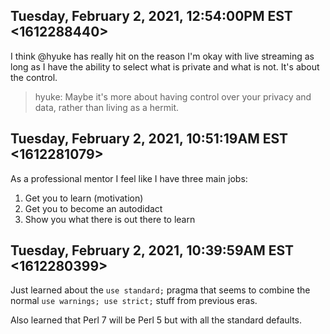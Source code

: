 ## Tuesday, February 2, 2021, 12:54:00PM EST <1612288440>

I think @hyuke has really hit on the reason I'm okay with live streaming
as long as I have the ability to select what is private and what is not.
It's about the control.

 > hyuke: Maybe it's more about having control over your privacy and
 > data, rather than living as a hermit.

## Tuesday, February 2, 2021, 10:51:19AM EST <1612281079>

As a professional mentor I feel like I have three main jobs:

1. Get you to learn (motivation)
2. Get you to become an autodidact
3. Show you what there is out there to learn

## Tuesday, February 2, 2021, 10:39:59AM EST <1612280399>

Just learned about the `use standard;` pragma that seems to combine the
normal `use warnings; use strict;` stuff from previous eras.

Also learned that Perl 7 will be Perl 5 but with all the standard
defaults.

